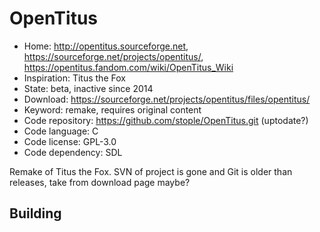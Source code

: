 # OpenTitus

- Home: http://opentitus.sourceforge.net, https://sourceforge.net/projects/opentitus/, https://opentitus.fandom.com/wiki/OpenTitus_Wiki
- Inspiration: Titus the Fox
- State: beta, inactive since 2014
- Download: https://sourceforge.net/projects/opentitus/files/opentitus/
- Keyword: remake, requires original content
- Code repository: https://github.com/stople/OpenTitus.git (uptodate?)
- Code language: C
- Code license: GPL-3.0
- Code dependency: SDL

Remake of Titus the Fox.
SVN of project is gone and Git is older than releases, take from download page maybe?

## Building

